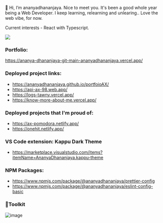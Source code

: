 

👋 Hi, I’m ananyadhananjaya. Nice to meet you. It's been a good whole year being a Web Developer. I keep learning, relearning and unlearing.. Love the web vibe, for now. 

Current interests - React with Typescript.

![](https://komarev.com/ghpvc/?username=ananyadhananjaya)

### Portfolio:
https://ananya-dhananjaya-git-main-ananyadhananjaya.vercel.app/

### Deployed project links: 
  - https://ananyadhananjaya.github.io/portfoioAX/
  - https://api-ax-98.web.app/ 
  - https://logs-tawny.vercel.app/
  - https://know-more-about-me.vercel.app/
### Deployed projects that I'm proud of:
  - https://ax-pomodora.netlify.app/
  - https://onehit.netlify.app/
  
### VS Code extension: Kappu Dark Theme
 - https://marketplace.visualstudio.com/items?itemName=AnanyaDhananjaya.kappu-theme
 
 ### NPM Packages:
 
 - https://www.npmjs.com/package/@ananyadhananjaya/prettier-config
 - https://www.npmjs.com/package/@ananyadhananjaya/eslint-config-basic
 
### 🧰Toolkit

![image]({"https://img.shields.io/badge/HTML5-E34F26?style=for-the-badge&logo=html5&logoColor=white"})
